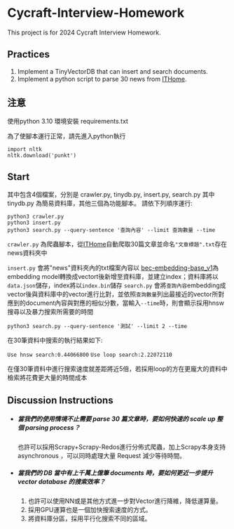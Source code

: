 # Cycraft-Interview-Homework
This project is for 2024 Cycraft Interview Homework.
## Practices
1. Implement a TinyVectorDB that can insert and search documents.
2. Implement a python script to parse 30 news from [ITHome](https://www.ithome.com.tw/news).

## 注意

使用python 3.10 環境安裝 requirements.txt

為了使腳本運行正常，請先進入python執行
```
import nltk
nltk.download('punkt')
```

## Start
其中包含4個檔案，分別是 crawler.py, tinydb.py, insert.py, search.py 其中 tinydb.py 為簡易資料庫，其他三個為功能腳本。
請依下列順序運行:

```
python3 crawler.py
python3 insert.py
python3 search.py --query-sentence '查詢內容' --limit 查詢數量 --time
```
```crawler.py``` 為爬蟲腳本，從[ITHome](https://www.ithome.com.tw/news)自動爬取30篇文章並命名```"文章標題".txt```存在news資料夾中

```insert.py``` 會將"news"資料夾內的txt檔案內容以 [bec-embedding-base_v1](https://huggingface.co/maidalun1020/bce-embedding-base_v1)為embedding model轉換成vectort後新增至資料庫，並建立index；資料庫將以```data.json```儲存，index將以```index.bin```儲存
```search.py``` 會將```查詢內容```embedding成vector後與資料庫中的vector進行比對，並依照```查詢數量```列出最接近的vector所對應到的document內容與對應的相似分數，當輸入```--time```時，則會顯示採用hnsw搜尋以及暴力搜索所需要的時間

```python3 search.py --query-sentence '測試' --limit 2 --time```

在30筆資料中搜索的執行結果如下:

`
Use hnsw search:0.44066800
`
`
Use loop search:2.22072110
`

在僅30筆資料中進行搜索速度就差距將近5倍，若採用loop的方在更龐大的資料中檢索將花費更大量的時間成本

## Discussion Instructions

* ##### 當我們的使用情境不止需要 parse 30 篇文章時，要如何快速的 scale up 整個 parsing process？

    也許可以採用Scrapy+Scrapy-Redos進行分佈式爬蟲，加上Scrapy本身支持asynchronous ，可以同時處理大量 Request 減少等待時間。

* ##### 當我們的 DB 當中有上千萬上億筆 documents 時，要如何更近一步提升 vector database 的搜索效率？

    1. 也許可以使用NN或是其他方式進一步對Vector進行降維，降低運算量。
    2. 採用GPU運算也是一個加快搜索速度的方式。
    3. 將資料庫分區，採用平行化搜索不同的區域。